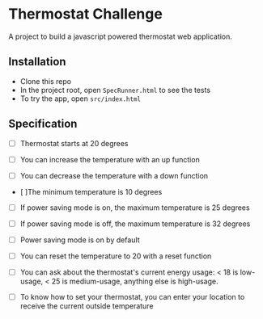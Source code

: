 # Thermostat Challenge #

A project to build a javascript powered thermostat web application.

## Installation ##

- Clone this repo
- In the project root, open `SpecRunner.html` to see the tests
- To try the app, open `src/index.html`

## Specification ##

- [ ] Thermostat starts at 20 degrees

- [ ] You can increase the temperature with an up function

- [ ] You can decrease the temperature with a down function

- [ ]The minimum temperature is 10 degrees

- [ ] If power saving mode is on, the maximum temperature is 25 degrees

- [ ] If power saving mode is off, the maximum temperature is 32 degrees

- [ ] Power saving mode is on by default

- [ ] You can reset the temperature to 20 with a reset function

- [ ] You can ask about the thermostat's current energy usage: < 18 is low-usage, < 25 is medium-usage, anything else is high-usage.

- [ ] To know how to set your thermostat, you can enter your location to receive the current outside temperature
